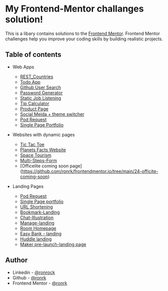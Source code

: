 # My Frontend-Mentor challanges solution!

This is a libary contains solutions to the [Frontend Mentor](https://www.frontendmentor.io/home). Frontend Mentor challenges help you improve your coding skills by building realistic projects.

## Table of contents

  
- Web Apps
  - [REST_Countries](https://github.com/ronrk/frontendmentor.io/tree/main/22-rest-countries) 
  - [Todo App](https://github.com/ronrk/frontendmentor.io/tree/main/08-todo-app-main)
  - [Github User Search](https://github.com/ronrk/frontendmentor.io/tree/main/02-github-user-search)
  - [Password Generator](https://github.com/ronrk/frontendmentor.io/tree/main/04-password-generator)
  - [Static Job Listening](https://github.com/ronrk/frontendmentor.io/tree/main/11-static-job-listing)
  - [Tip Calculator](https://github.com/ronrk/frontendmentor.io/tree/main/13-tip-calculator)
  - [Product Page](https://capable-profiterole-8c7a7c.netlify.app/)
  - [Social Meida + theme switcher](https://github.com/ronrk/frontendmentor.io/tree/main/20-social-media-dashboard)
  - [Pod Request](https://github.com/ronrk/frontendmentor.io/tree/main/00-pod-request)
  - [Single Page Portfolio](https://github.com/ronrk/frontendmentor.io/tree/main/01-single-page-portfolio)
  
- Websites with dynamic pages
  - [Tic Tac Toe](https://github.com/ronrk/frontendmentor.io/tree/main/03-tic-tac-toe)
  - [Planets Facts Website](https://github.com/ronrk/frontendmentor.io/tree/main/05-planets-facts-site)
  - [Space Tourism](https://github.com/ronrk/frontendmentor.io/tree/main/10-space-tourism)
  - [Multi-Steps-Form](https://github.com/ronrk/frontendmentor.io/tree/main/12-multi-step-form)
  - [Officelite coming soon page] (https://github.com/ronrk/frontendmentor.io/tree/main/24-officite-coming-soon)
- Landing Pages
  - [Pod Request](https://github.com/ronrk/frontendmentor.io/tree/main/00-pod-request)
  - [Single Page portfolio](https://github.com/ronrk/frontendmentor.io/tree/main/01-single-page-portfolio)
  - [URL Shortening](https://github.com/ronrk/frontendmentor.io/tree/main/09-url-shortening)
  - [Bookmark-Landing](https://github.com/ronrk/frontendmentor.io/tree/main/14-bookmark-landing)
  - [Chat-Illustration](https://github.com/ronrk/frontendmentor.io/tree/main/15-chat-app-iillustration)
  - [Manage-landing](https://github.com/ronrk/frontendmentor.io/tree/main/16-manage-landing-page)
  - [Room Homepage](https://github.com/ronrk/frontendmentor.io/tree/main/17-room-homepage)
  - [Easy Bank - landing](https://github.com/ronrk/frontendmentor.io/tree/main/19-easy-bank-landing-page)
  - [Huddle landing](https://github.com/ronrk/frontendmentor.io/tree/main/21-huddle-landing-page)
  - [Maker pre-launch-landing page](https://github.com/ronrk/frontendmentor.io/tree/main/24-maker-landing-page)
  


## Author

- Linkedin - [@ronrock](https://www.linkedin.com/in/ron-rokkah-ba665120a/)
- Github - [@ronrk](https://github.com/ronrk)
- Frontend Mentor - [@ronrk](https://www.frontendmentor.io/profile/ronrk)
